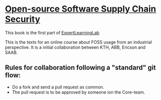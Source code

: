 # [Open-source Software Supply Chain Security](https://github.com/ExpertLearningLab/foss-learning)

This book is the first part of [ExpertLearningLab](https://github.com/ExpertLearningLab)

This is the texts for an online course about FOSS usage from an industrial perspective.
It is a initial collaboration between KTH, ABB, Ericson and SAAB.


## Rules for collaboration following a "standard" git flow:
* Do a fork and send a pull request as common.
* The pull request is to be approved by someone ion the Core-team.
 
